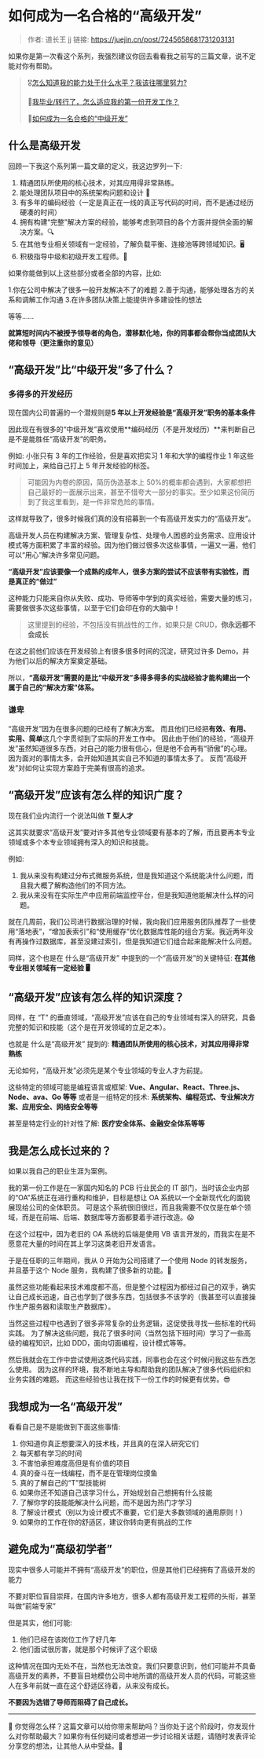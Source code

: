 # 如何成为一名合格的“高级开发”

> 作者: 道长王 jj 链接: https://juejin.cn/post/7245658681731203131

如果你是第一次看这个系列，我强烈建议你回去看看我之前写的三篇文章，说不定能对你有帮助。

> 🎖️[怎么知道我的能力处于什么水平？我该往哪里努力?](./AssessAndImprove)
>
> 🚗[我毕业/转行了，怎么适应我的第一份开发工作？](./FirstDevJob)
>
> 🐞[如何成为一名合格的“中级开发”](./QualifiedMidDev)

## 什么是高级开发

回顾一下我这个系列第一篇文章的定义，我这边罗列一下:

1. 精通团队所使用的核心技术，对其应用得非常熟练。
2. 能处理团队项目中的系统架构问题和设计 🏢
3. 有多年的编码经验（一定是真正在一线的真正写代码的时间，而不是通过经历硬凑的时间）
4. 拥有构建“完整”解决方案的经验，能够考虑到项目的各个方面并提供全面的解决方案。🔍
5. 在其他专业相关领域有一定经验，了解负载平衡、连接池等跨领域知识。🖥️
6. 积极指导中级和初级开发工程师。👥

如果你能做到以上这些部分或者全部的内容，比如:

1.你在公司中解决了很多一般开发解决不了的难题 2.善于沟通，能够处理各方的关系和调解工作沟通 3.在许多团队决策上能提供许多建设性的想法

等等……

**就算短时间内不被授予领导者的角色，潜移默化地，你的同事都会帮你当成团队大佬和领导（更注重你的意见）**

## “高级开发”比“中级开发”多了什么？

### 多得多的开发经历

现在国内公司普遍的一个潜规则是**5 年以上开发经验是“高级开发”职务的基本条件**

因此现在有很多的“中级开发”喜欢使用**编码经历（不是开发经历）**来判断自己是不是能胜任“高级开发”的职务。

例如: 小张只有 3 年的工作经验，但是喜欢把实习 1 年和大学的编程作业 1 年这些时间加上，来给自己打上 5 年开发经验的标签。

> 可能因为内卷的原因，简历伪造基本上 50%的概率都会遇到，大家都想把自己最好的一面展示出来，甚至不惜夸大一部分的事实。至少如果这份简历到了我这里看到，是一件非常危险的事情。

这样就导致了，很多时候我们真的没有招募到一个有高级开发实力的“高级开发”。

高级开发人员在构建解决方案、管理复杂性、处理令人困惑的业务需求、应用设计模式等方面积累了丰富的经验。因为他们做过很多次这些事情，一遍又一遍，他们可以“用心”解决许多常见问题。

**“高级开发”应该要像一个成熟的成年人，很多方案的尝试不应该带有实验性，而是真正的“做过”**

这种能力只能来自你从失败、成功、导师等中学到的真实经验，需要大量的练习，需要做很多次这些事情，以至于它们会印在你的大脑中！

> 这里提到的经验，不包括没有挑战性的工作，如果只是 CRUD，**你永远都不会成长**

在这之前他们应该在开发经验上有很多很多时间的沉淀，研究过许多 Demo，并为他们以后的解决方案奠定基础。

所以，**“高级开发”需要的是比“中级开发”多得多得多的实战经验才能构建出一个属于自己的“解决方案”体系。**

### 谦卑

“高级开发”因为在很多问题的已经有了解决方案。
而且他们已经把**有效、有用、实用、简单**这几个字贯彻到了实际的开发工作中。
因此由于他们的经验，“高级开发”虽然知道很多东西，对自己的能力很有信心，但是他不会再有“骄傲”的心理。
因为面对的事情太多，会开始知道其实自己不知道的事情太多了。
反而“高级开发”对如何让实现方案趋于完美有很高的追求。

## “高级开发”应该有怎么样的知识广度？

现在我们业内流行一个说法叫做 **T 型人才**

这其实就要求“高级开发”要对许多其他专业领域要有基本的了解，而且要再本专业领域或多个本专业领域拥有深入的知识和技能。

例如:

1. 我从来没有构建过分布式微服务系统，但是我知道这个系统能决什么问题，而且我大概了解构造他们的不同方法。
2. 我从来没有在实际生产中应用前端监控平台，但是我知道他能解决什么样的问题。

就在几周前，我们公司进行数据治理的时候，我向我们应用服务团队推荐了一些使用“落地表”，“增加表索引”和“使用缓存”优化数据库性能的组合方案。我近两年没有再操作过数据库，甚至没建过索引，但是我知道它们组合起来能解决什么问题。

同样，这个也是在 什么是“高级开发” 中提到的一个“高级开发”的关键特征: **在其他专业相关领域有一定经验 🖥️**

## “高级开发”应该有怎么样的知识深度？

同样，在 “T” 的垂直领域，“高级开发”应该在自己的专业领域有深入的研究，具备完整的知识和技能（这个是在开发领域的立足之本）。

也就是 什么是“高级开发” 提到的: **精通团队所使用的核心技术，对其应用得非常熟练**

无论如何，“高级开发”必须先是某个专业领域的专业人才为前提。

这些特定的领域可能是编程语言或框架: **Vue、Angular、React、Three.js、Node、ava、Go 等等**
或者是一组特定的技术: **系统架构、编程范式、专业解决方案、应用安全、网络安全等等**

甚至是特定行业的针对性了解: **医疗安全体系、金融安全体系等等**

## 我是怎么成长过来的？

如果以我自己的职业生涯为案例。

我的第一份工作是在一家国内知名的 PCB 行业民企的 IT 部门，当时该企业内部的“OA”系统正在进行重构和维护，目标是想让 OA 系统以一个全新现代化的面貌展现给公司的全体职员。
可是这个系统很旧很烂，而且我需要不仅仅是在单个领域，而是在前端、后端、数据库等方面都要着手进行改造。😱

在这个过程中，因为老旧的 OA 系统的后端是使用 VB 语言开发的，而我实在是不愿意花大量的时间在其上学习这类老旧开发语言。

于是在任职的三年期间，我从 0 开始为公司搭建了一个使用 Node 的转发服务，并且基于这个 Node 服务，我构建了很多新的功能。👏

虽然这些功能看起来技术难度都不高，但是整个过程因为都经过自己的双手，确实让自己成长迅速，自己也学到了很多东西，包括很多不该学的（我甚至可以直接操作生产服务器和读取生产数据库）。

当然这些过程中也遇到了很多非常复杂的业务逻辑，这促使我寻找一些标准的代码实践。
为了解决这些问题，我花了很多时间（当然包括下班时间）学习了一些高级的编程知识，比如 DDD，面向切面编程，设计模式等等。

然后我就会在工作中尝试使用这类代码实践，同事也会在这个时候问我这些东西怎么使用。
因为这样的环境，我不断地主导和帮助我的团队解决了很多代码组织和业务实践的难题。
而这些经验也让我在找下一份工作的时候更有优势。😎

## 我想成为一名“高级开发”

看看自己是不是能做到下面这些事情:

1. 你知道你真正想要深入的技术栈，并且真的在深入研究它们
2. 每天都有学习的时间
3. 不害怕承担难度高但是有价值的项目
4. 真的奋斗在一线编程，而不是在管理岗位摸鱼
5. 真的了解自己的“T”型技能树
6. 如果你还不知道自己该学习什么，开始规划自己想拥有什么技能
7. 了解你学的技能能解决什么问题，而不是因为热门才学习
8. 了解设计模式（别以为设计模式不重要，它们是大多数领域的通用原则！）
9. 如果你的工作在你的舒适区，建议你转向更有挑战的工作

## 避免成为“高级初学者”

现实中很多人可能并不拥有“高级开发”的职位，但是其他们已经拥有了高级开发的能力

不要对职位盲目崇拜，在国内许多地方，很多人都有高级开发工程师的头衔，甚至叫做“前端专家”

但是其实，他们可能:

1. 他们已经在该岗位工作了好几年
2. 他们面试很厉害，就是那个时候评了这个职级

这种情况在国内无处不在，当然也无法改变。我们只要意识到，他们可能并不具备高级开发的素养，不要盲目地模仿公司中地所谓的高级开发人员的代码，可能这些人在多年前就一直在这个舒适区待着，从来没有成长。

**不要因为选错了导师而阻碍了自己成长。**

---

🎉 你觉得怎么样？这篇文章可以给你带来帮助吗？当你处于这个阶段时，你发现什么对你帮助最大？如果你有任何疑问或者想进一步讨论相关话题，请随时发表评论分享您的想法，让其他人从中受益。🚀
